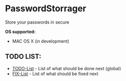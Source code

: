 # PasswordStorrager
Store your passwords in secure

**OS supported:**
- MAC OS X (in development)

## TODO LIST:
- [TODO-List](PasswordStorrager/TODOLIST.txt)  - List of what should be done next (global)
- [FIX-List](PasswordStorrager/FIXLIST.txt) -  List of what should be fixed next


